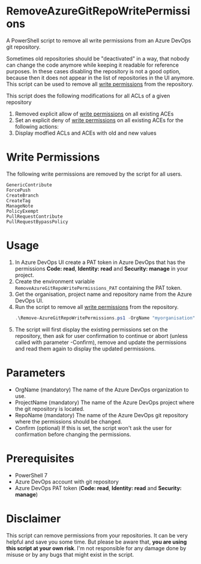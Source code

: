 # RemoveAzureGitRepoWritePermissions

A PowerShell script to remove all write permissions from an Azure DevOps git repository.

Sometimes old repositories should be "deactivated" in a way, that nobody can change the code anymore while keeping it
readable for reference purposes. In these cases disabling the repository is not a good option, because then it does not appear in the list of repositories in the UI anymore. This script can be used to remove all [write permissions](#write-permissions) from the repository. 

This script does the following modifications for all ACLs of a given repository

1. Removed explicit allow of [write permissions](#write-permissions) on all existing ACEs 
1. Set an explicit deny of [write permissions](#write-permissions) on all existing ACEs for the following actions: 
1. Display modfied ACLs and ACEs with old and new values

# Write Permissions

The following write permissions are removed by the script for all users.

```
GenericContribute
ForcePush
CreateBranch
CreateTag
ManageNote
PolicyExempt
PullRequestContribute
PullRequestBypassPolicy
```

# Usage

1. In Azure DevOps UI create a PAT token in Azure DevOps that has the permissions __Code: read__, __Identity: read__ and __Security: manage__ in your project.  
1. Create the environment variable `RemoveAzureGitRepoWritePermissions_PAT` containing the PAT token.
1. Get the organisation, project name and repository name from the Azure DevOps UI.
1. Run the script to remove all [write permissions](#write-permissions) from the repository.
   ```powershell
   .\Remove-AzureGitRepoWritePermissions.ps1 -OrgName "myorganisation" -ProjectName "MyProject" -RepoName "MyRepo"
   ```
1. The script will first display the existing permissions set on the repository, then ask for user confirmation to continue or abort (unless called with parameter -Confirm), remove and update the permissions and read them again to display the updated permissions.

# Parameters

* OrgName (mandatory)
  The name of the Azure DevOps organization to use.
* ProjectName (mandatory)
  The name of the Azure DevOps project where the git repository is located.
* RepoName (mandatory)
  The name of the Azure DevOps git repository where the permissions should be changed.
* Confirm (optional)
  If this is set, the script won't ask the user for confirmation before changing the permissions.

# Prerequisites

* PowerShell 7
* Azure DevOps account with git repository
* Azure DevOps PAT token (__Code: read__, __Identity: read__ and __Security: manage__)

# Disclaimer

This script can remove permissions from your repositories. It can be very helpful and save you some time. But please be aware that, __you are using this script at your own risk__. I'm not responsible for any damage done by misuse or by any bugs that might exist in the script.